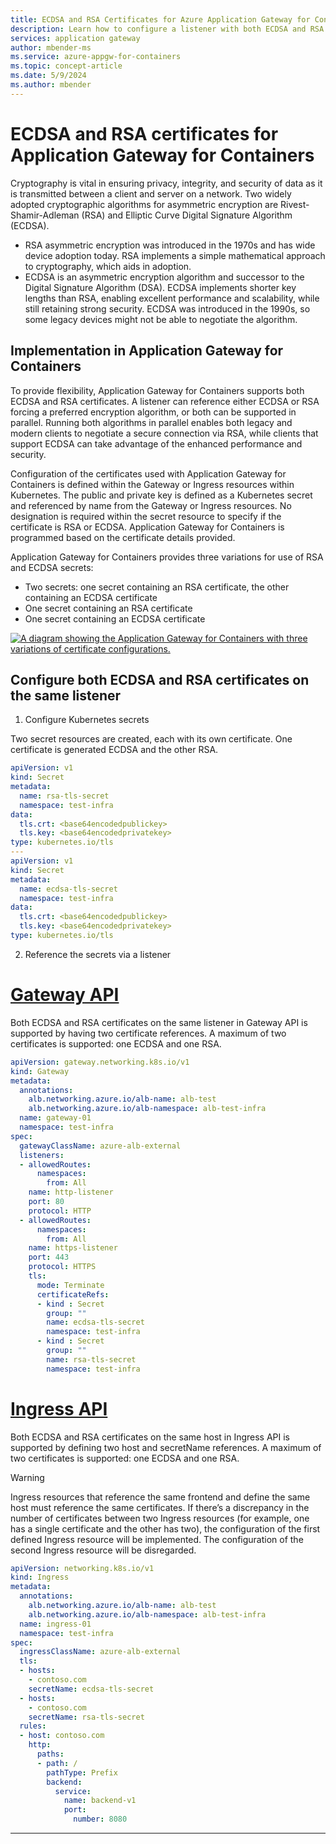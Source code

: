 ```yaml
---
title: ECDSA and RSA Certificates for Azure Application Gateway for Containers
description: Learn how to configure a listener with both ECDSA and RSA certificates for Azure Application Gateway for Containers.
services: application gateway
author: mbender-ms
ms.service: azure-appgw-for-containers
ms.topic: concept-article
ms.date: 5/9/2024
ms.author: mbender
---
```


# ECDSA and RSA certificates for Application Gateway for Containers

Cryptography is vital in ensuring privacy, integrity, and security of data as it is transmitted between a client and server on a network. Two widely adopted cryptographic algorithms for asymmetric encryption are Rivest-Shamir-Adleman (RSA) and Elliptic Curve Digital Signature Algorithm (ECDSA).

- RSA asymmetric encryption was introduced in the 1970s and has wide device adoption today. RSA implements a simple mathematical approach to cryptography, which aids in adoption. 
- ECDSA is an asymmetric encryption algorithm and successor to the Digital Signature Algorithm (DSA). ECDSA implements shorter key lengths than RSA, enabling excellent performance and scalability, while still retaining strong security. ECDSA was introduced in the 1990s, so some legacy devices might not be able to negotiate the algorithm.

## Implementation in Application Gateway for Containers

To provide flexibility, Application Gateway for Containers supports both ECDSA and RSA certificates. A listener can reference either ECDSA or RSA forcing a preferred encryption algorithm, or both can be supported in parallel. Running both algorithms in parallel enables both legacy and modern clients to negotiate a secure connection via RSA, while clients that support ECDSA can take advantage of the enhanced performance and security.

Configuration of the certificates used with Application Gateway for Containers is defined within the Gateway or Ingress resources within Kubernetes. The public and private key is defined as a Kubernetes secret and referenced by name from the Gateway or Ingress resources. No designation is required within the secret resource to specify if the certificate is RSA or ECDSA. Application Gateway for Containers is programmed based on the certificate details provided.

Application Gateway for Containers provides three variations for use of RSA and ECDSA secrets:

- Two secrets: one secret containing an RSA certificate, the other containing an ECDSA certificate
- One secret containing an RSA certificate
- One secret containing an ECDSA certificate

[![A diagram showing the Application Gateway for Containers with three variations of certificate configurations.](./media/ecdsa-rsa-certificates/ecdsa-rsa-certificates.png)](./media/ecdsa-rsa-certificates/ecdsa-rsa-certificates.png#lightbox)

## Configure both ECDSA and RSA certificates on the same listener

1. Configure Kubernetes secrets

Two secret resources are created, each with its own certificate. One certificate is generated ECDSA and the other RSA.

```yaml
apiVersion: v1
kind: Secret
metadata:
  name: rsa-tls-secret
  namespace: test-infra
data:
  tls.crt: <base64encodedpublickey>
  tls.key: <base64encodedprivatekey>
type: kubernetes.io/tls
---
apiVersion: v1
kind: Secret
metadata:
  name: ecdsa-tls-secret
  namespace: test-infra
data:
  tls.crt: <base64encodedpublickey>
  tls.key: <base64encodedprivatekey>
type: kubernetes.io/tls
```

2. Reference the secrets via a listener

# [Gateway API](#tab/tls-policy-gateway-api)

Both ECDSA and RSA certificates on the same listener in Gateway API is supported by having two certificate references. A maximum of two certificates is supported: one ECDSA and one RSA.

```yaml
apiVersion: gateway.networking.k8s.io/v1
kind: Gateway
metadata:
  annotations:
    alb.networking.azure.io/alb-name: alb-test
    alb.networking.azure.io/alb-namespace: alb-test-infra
  name: gateway-01
  namespace: test-infra
spec:
  gatewayClassName: azure-alb-external
  listeners:
  - allowedRoutes:
      namespaces:
        from: All
    name: http-listener
    port: 80
    protocol: HTTP
  - allowedRoutes:
      namespaces:
        from: All
    name: https-listener
    port: 443
    protocol: HTTPS
    tls:
      mode: Terminate
      certificateRefs:
      - kind : Secret
        group: ""
        name: ecdsa-tls-secret
        namespace: test-infra
      - kind : Secret
        group: ""
        name: rsa-tls-secret
        namespace: test-infra
```

# [Ingress API](#tab/tls-policy-ingress-api)

Both ECDSA and RSA certificates on the same host in Ingress API is supported by defining two host and secretName references. A maximum of two certificates is supported: one ECDSA and one RSA.

>[!Warning]
>Ingress resources that reference the same frontend and define the same host must reference the same certificates. If there’s a discrepancy in the number of certificates between two Ingress resources (for example, one has a single certificate and the other has two), the configuration of the first defined Ingress resource will be implemented. The configuration of the second Ingress resource will be disregarded.

```yaml
apiVersion: networking.k8s.io/v1
kind: Ingress
metadata:
  annotations:
    alb.networking.azure.io/alb-name: alb-test
    alb.networking.azure.io/alb-namespace: alb-test-infra
  name: ingress-01
  namespace: test-infra
spec:
  ingressClassName: azure-alb-external
  tls:
  - hosts:
    - contoso.com
    secretName: ecdsa-tls-secret
  - hosts:
    - contoso.com
    secretName: rsa-tls-secret
  rules:
  - host: contoso.com
    http:
      paths:
      - path: /
        pathType: Prefix
        backend:
          service:
            name: backend-v1
            port:
              number: 8080
```

---
